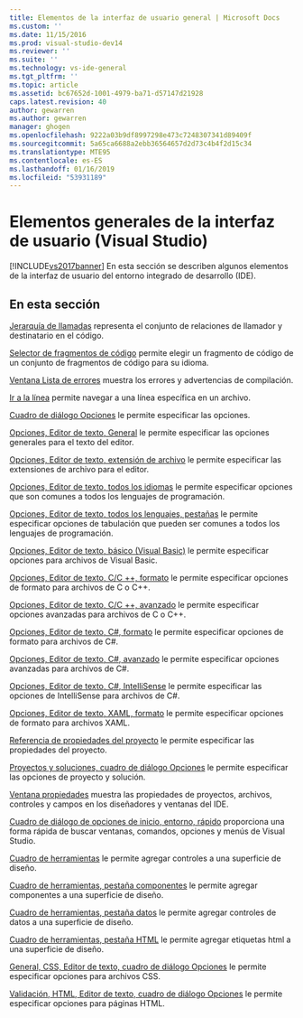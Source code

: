 ```yaml
---
title: Elementos de la interfaz de usuario general | Microsoft Docs
ms.custom: ''
ms.date: 11/15/2016
ms.prod: visual-studio-dev14
ms.reviewer: ''
ms.suite: ''
ms.technology: vs-ide-general
ms.tgt_pltfrm: ''
ms.topic: article
ms.assetid: bc67652d-1001-4979-ba71-d57147d21928
caps.latest.revision: 40
author: gewarren
ms.author: gewarren
manager: ghogen
ms.openlocfilehash: 9222a03b9df8997298e473c7248307341d89409f
ms.sourcegitcommit: 5a65ca6688a2ebb36564657d2d73c4b4f2d15c34
ms.translationtype: MTE95
ms.contentlocale: es-ES
ms.lasthandoff: 01/16/2019
ms.locfileid: "53931189"
---
```

# <a name="general-user-interface-elements-visual-studio"></a>Elementos generales de la interfaz de usuario (Visual Studio)
[!INCLUDE[vs2017banner](../../includes/vs2017banner.md)]
En esta sección se describen algunos elementos de la interfaz de usuario del entorno integrado de desarrollo (IDE).

## <a name="in-this-section"></a>En esta sección
 [Jerarquía de llamadas](../../ide/reference/call-hierarchy.md) representa el conjunto de relaciones de llamador y destinatario en el código.

 [Selector de fragmentos de código](../../ide/reference/code-snippet-picker.md) permite elegir un fragmento de código de un conjunto de fragmentos de código para su idioma.

 [Ventana Lista de errores](../../ide/reference/error-list-window.md) muestra los errores y advertencias de compilación.

 [Ir a la línea](../../ide/reference/go-to-line.md) permite navegar a una línea específica en un archivo.

 [Cuadro de diálogo Opciones](../../ide/reference/options-dialog-box-visual-studio.md) le permite especificar las opciones.

 [Opciones, Editor de texto, General](../../ide/reference/options-text-editor-general.md) le permite especificar las opciones generales para el texto del editor.

 [Opciones, Editor de texto, extensión de archivo](../../ide/reference/options-text-editor-file-extension.md) le permite especificar las extensiones de archivo para el editor.

 [Opciones, Editor de texto, todos los idiomas](../../ide/reference/options-text-editor-all-languages.md) le permite especificar opciones que son comunes a todos los lenguajes de programación.

 [Opciones, Editor de texto, todos los lenguajes, pestañas](../../ide/reference/options-text-editor-all-languages-tabs.md) le permite especificar opciones de tabulación que pueden ser comunes a todos los lenguajes de programación.

 [Opciones, Editor de texto, básico (Visual Basic)](../../ide/reference/options-text-editor-basic-visual-basic.md) le permite especificar opciones para archivos de Visual Basic.

 [Opciones, Editor de texto, C/C ++, formato](../../ide/reference/options-text-editor-c-cpp-formatting.md) le permite especificar opciones de formato para archivos de C o C++.

 [Opciones, Editor de texto, C/C ++, avanzado](../../ide/reference/options-text-editor-c-cpp-advanced.md) le permite especificar opciones avanzadas para archivos de C o C++.

 [Opciones, Editor de texto, C#, formato](../../ide/reference/options-text-editor-csharp-formatting.md) le permite especificar opciones de formato para archivos de C#.

 [Opciones, Editor de texto, C#, avanzado](../../ide/reference/options-text-editor-csharp-advanced.md) le permite especificar opciones avanzadas para archivos de C#.

 [Opciones, Editor de texto, C#, IntelliSense](../../ide/reference/options-text-editor-csharp-intellisense.md) le permite especificar las opciones de IntelliSense para archivos de C#.

 [Opciones, Editor de texto, XAML, formato](../../ide/reference/options-text-editor-xaml-formatting.md) le permite especificar opciones de formato para archivos XAML.

 [Referencia de propiedades del proyecto](../../ide/reference/project-properties-reference.md) le permite especificar las propiedades del proyecto.

 [Proyectos y soluciones, cuadro de diálogo Opciones](../../ide/reference/projects-and-solutions-options-dialog-box.md) le permite especificar las opciones de proyecto y solución.

 [Ventana propiedades](../../ide/reference/properties-window.md) muestra las propiedades de proyectos, archivos, controles y campos en los diseñadores y ventanas del IDE.

 [Cuadro de diálogo de opciones de inicio, entorno, rápido](../../ide/reference/quick-launch-environment-options-dialog-box.md) proporciona una forma rápida de buscar ventanas, comandos, opciones y menús de Visual Studio.

 [Cuadro de herramientas](../../ide/reference/toolbox.md) le permite agregar controles a una superficie de diseño.

 [Cuadro de herramientas, pestaña componentes](../../ide/reference/toolbox-components-tab.md) le permite agregar componentes a una superficie de diseño.

 [Cuadro de herramientas, pestaña datos](../../ide/reference/toolbox-data-tab.md) le permite agregar controles de datos a una superficie de diseño.

 [Cuadro de herramientas, pestaña HTML](../../ide/reference/toolbox-html-tab.md) le permite agregar etiquetas html a una superficie de diseño.

 [General, CSS, Editor de texto, cuadro de diálogo Opciones](http://msdn.microsoft.com/library/b33a7617-e69d-4a11-938e-2e218a34a10c) le permite especificar opciones para archivos CSS.

 [Validación, HTML, Editor de texto, cuadro de diálogo Opciones](http://msdn.microsoft.com/library/9c24ecfe-263e-4bf1-88de-d01be3992863) le permite especificar opciones para páginas HTML.
